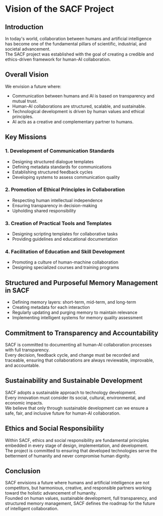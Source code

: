 # Vision of the SACF Project

## Introduction

In today's world, collaboration between humans and artificial intelligence has become one of the fundamental pillars of scientific, industrial, and societal advancement.  
The SACF project was established with the goal of creating a credible and ethics-driven framework for human-AI collaboration.

## Overall Vision

We envision a future where:

- Communication between humans and AI is based on transparency and mutual trust.
- Human-AI collaborations are structured, scalable, and sustainable.
- Technological development is driven by human values and ethical principles.
- AI acts as a creative and complementary partner to humans.

## Key Missions

### 1. Development of Communication Standards

- Designing structured dialogue templates
- Defining metadata standards for communications
- Establishing structured feedback cycles
- Developing systems to assess communication quality

### 2. Promotion of Ethical Principles in Collaboration

- Respecting human intellectual independence
- Ensuring transparency in decision-making
- Upholding shared responsibility

### 3. Creation of Practical Tools and Templates

- Designing scripting templates for collaborative tasks
- Providing guidelines and educational documentation

### 4. Facilitation of Education and Skill Development

- Promoting a culture of human-machine collaboration
- Designing specialized courses and training programs

## Structured and Purposeful Memory Management in SACF

- Defining memory layers: short-term, mid-term, and long-term
- Creating metadata for each interaction
- Regularly updating and purging memory to maintain relevance
- Implementing intelligent systems for memory quality assessment

## Commitment to Transparency and Accountability

SACF is committed to documenting all human-AI collaboration processes with full transparency.  
Every decision, feedback cycle, and change must be recorded and traceable, ensuring that collaborations are always reviewable, improvable, and accountable.

## Sustainability and Sustainable Development

SACF adopts a sustainable approach to technology development.  
Every innovation must consider its social, cultural, environmental, and economic impacts.  
We believe that only through sustainable development can we ensure a safe, fair, and inclusive future for human-AI collaboration.

## Ethics and Social Responsibility

Within SACF, ethics and social responsibility are fundamental principles embedded in every stage of design, implementation, and development.  
The project is committed to ensuring that developed technologies serve the betterment of humanity and never compromise human dignity.

## Conclusion

SACF envisions a future where humans and artificial intelligence are not competitors, but harmonious, creative, and responsible partners working toward the holistic advancement of humanity.  
Founded on human values, sustainable development, full transparency, and structured memory management, SACF defines the roadmap for the future of intelligent collaboration.

